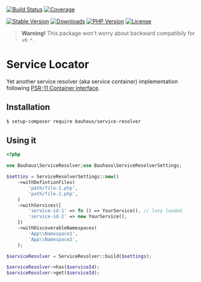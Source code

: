 [![Build Status]](https://github.com/bauhausphp/service-resolver/actions)
[![Coverage]](https://coveralls.io/github/bauhausphp/service-resolver?branch=main)

[![Stable Version]](https://packagist.org/packages/bauhaus/service-resolver)
[![Downloads]](https://packagist.org/packages/bauhaus/service-resolver)
[![PHP Version]](composer.json)
[![License]](LICENSE)

[Build Status]: https://img.shields.io/github/workflow/status/bauhausphp/service-resolver/CI?style=flat-square
[Coverage]: https://img.shields.io/coveralls/github/bauhausphp/service-resolver?style=flat-square
[Stable Version]: https://img.shields.io/packagist/v/bauhaus/service-resolver?style=flat-square
[Downloads]: https://img.shields.io/packagist/dt/bauhaus/service-resolver?style=flat-square
[PHP Version]: https://img.shields.io/packagist/php-v/bauhaus/service-resolver?style=flat-square
[License]: https://img.shields.io/github/license/bauhausphp/service-resolver?style=flat-square

> **Warning!** This package won't worry about backward compatibily for `v0.*`.

# Service Locator

Yet another service resolver (aka service container) implementation following
[PSR-11 Container interface](https://www.php-fig.org/psr/psr-11/).

## Installation

```sh
$ setup-composer require bauhaus/service-resolver
```

## Using it

```php
<?php

use Bauhaus\ServiceResolver;use Bauhaus\ServiceResolverSettings;

$settins = ServiceResolverSettings::new()
    ->withDefintionFiles(
        'path/file-1.php',
        'path/file-2.php',
    )
    ->withServices([
        'service-id-1' => fn () => YourService(), // lazy loaded
        'service-id-2' => new YourService(),
    ])
    ->withDiscoverableNamespaces(
        'App\\Namespace1',
        'App\\Namespace2',
    );

$serviceResolver = ServiceResolver::build($settings);

$serviceResolver->has($serviceId);
$serviceResolver->get($serviceId);
```

